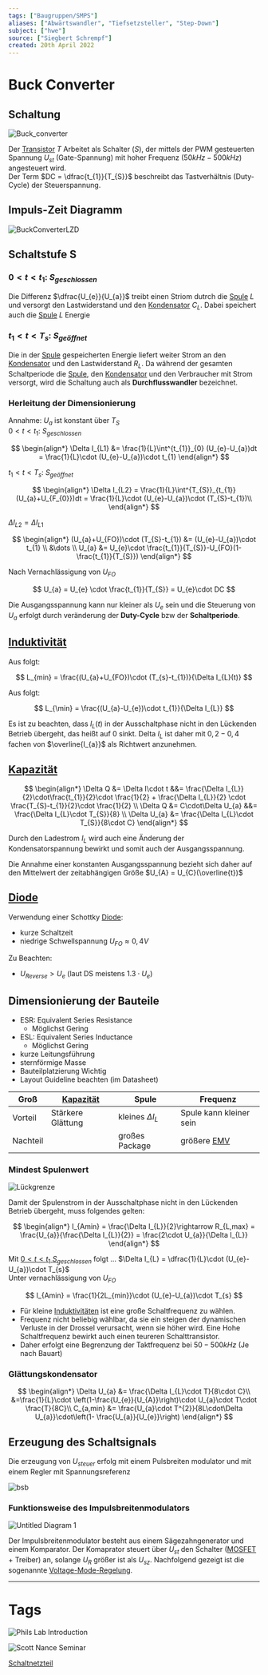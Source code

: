 ```yaml
---
tags: ["Baugruppen/SMPS"]
aliases: ["Abwärtswandler", "Tiefsetzsteller", "Step-Down"]
subject: ["hwe"]
source: ["Siegbert Schrempf"]
created: 20th April 2022
---
```


# Buck Converter

## Schaltung

![Buck_converter](../assets/Buck_converter.svg)

Der [Transistor](../Halbleiter/{MOC}%20Transistor.md) $T$ Arbeitet als Schalter ($S$), der mittels der PWM gesteuerten Spannung $U_{st}$ (Gate-Spannung) mit hoher Frequenz ($50kHz-500kHz$) angesteuert wird.  
Der Term $DC = \dfrac{t_{1}}{T_{S}}$ beschreibt das Tastverhältnis (Duty-Cycle) der Steuerspannung.

## Impuls-Zeit Diagramm

![BuckConverterLZD](../assets/BuckConverterLZD.png)

## Schaltstufe S

### $0<t<t_{1}$: $S_{geschlossen}$

Die Differenz $\dfrac{U_{e}}{U_{a}}$ treibt einen Striom dutrch die [Spule](../../Elektrotechnik/Induktivitäten.md) $L$ und versorgt den Lastwiderstand und den [Kondensator](../../Elektrotechnik/Kapazität.md) $C_{L}$. Dabei speichert auch die [Spule](../../Elektrotechnik/Induktivitäten.md) $L$ Energie

### $t_{1}<t<T_{s}$: $S_{geöffnet}$

Die in der [Spule](../../Elektrotechnik/Induktivitäten.md) gespeicherten Energie liefert weiter Strom an den [Kondensator](../../Elektrotechnik/Kapazität.md) und den Lastwiderstand $R_{L}$. Da während der gesamten Schaltperiode die [Spule](../../Elektrotechnik/Induktivitäten.md), den [Kondensator](../../Elektrotechnik/Kapazität.md) und den Verbraucher mit Strom versorgt, wird die Schaltung auch als **Durchflusswandler** bezeichnet.

### Herleitung der Dimensionierung

Annahme: $U_{a}$ ist konstant über $T_{S}$  
$0<t<t_{1}$: $S_{geschlossen}$

$$
\begin{align*}
	\Delta I_{L1} &= \frac{1}{L}\int^{t_{1}}_{0} (U_{e}-U_{a})dt = \frac{1}{L}\cdot (U_{e}-U_{a})\cdot t_{1}
\end{align*}
$$

$t_{1}<t<T_{s}$: $S_{geöffnet}$

$$
\begin{align*}
	\Delta I_{L2} = \frac{1}{L}\int^{T_{S}}_{t_{1}} (U_{a}+U_{F_{0}})dt = \frac{1}{L}\cdot (U_{e}-U_{a})\cdot (T_{S}-t_{1})\\
\end{align*}
$$

$\Delta I_{L2} = \Delta I_{L1}$

$$
\begin{align*}
(U_{a}+U_{FO})\cdot (T_{S}-t_{1}) &= (U_{e}-U_{a})\cdot t_{1}
\\
&\dots
\\
U_{a} &= U_{e}\cdot \frac{t_{1}}{T_{S}}-U_{FO}(1- 
 \frac{t_{1}}{T_{S}})
\end{align*}
$$

Nach Vernachlässigung von $U_{FO}$

$$
U_{a} = U_{e} \cdot \frac{t_{1}}{T_{S}} = U_{e}\cdot DC
$$

Die Ausgangsspannung kann nur kleiner als $U_{e}$ sein und die Steuerung von $U_{a}$ erfolgt durch veränderung der **Duty-Cycle** bzw der **Schaltperiode**.

## [Induktivität](../../Elektrotechnik/Induktivitäten.md)

Aus [](Buck%20Converter.md#t_%201%20t%20T_%20s%20S_%20geöffnet|(2)) folgt:

$$
L_{min} = \frac{(U_{a}+U_{FO})\cdot (T_{s}-t_{1})}{\Delta I_{L}(t)}
$$

 Aus [](Buck%20Converter.md#0%20t%20t_%201%20S_%20geschlossen|(1)) folgt:

$$
L_{\min} = \frac{(U_{a}-U_{e})\cdot t_{1}}{\Delta I_{L}}
$$

Es ist zu beachten, dass $I_{L}(t)$ in der Ausschaltphase nicht in den Lückenden Betrieb übergeht, das heißt auf $0$ sinkt. Delta $I_{L}$ ist daher mit $0,2 - 0,4$ fachen von $\overline{I_{a}}$ als Richtwert anzunehmen.

## [Kapazität](../../Elektrotechnik/Kapazität.md)

$$
\begin{align*}
\Delta Q &= \Delta I\cdot t &&= \frac{\Delta I_{L}}{2}\cdot\frac{t_{1}}{2}\cdot \frac{1}{2} + \frac{\Delta I_{L}}{2} \cdot \frac{T_{S}-t_{1}}{2}\cdot \frac{1}{2}
\\
\Delta Q &= C\cdot\Delta U_{a} &&= \frac{\Delta I_{L}\cdot T_{S}}{8}
\\
\Delta U_{a} &=  \frac{\Delta I_{L}\cdot T_{S}}{8\cdot C}
\end{align*}
$$

Durch den Ladestrom $I_{L}$ wird auch eine Änderung der Kondensatorspannung bewirkt und somit auch der Ausgangsspannung.

Die Annahme einer konstanten Ausgangsspannung bezieht sich daher auf den Mittelwert der zeitabhängigen Größe $U_{A} = U_{C}(\overline{t})$

## [Diode](../Halbleiter/Diode.md)

Verwendung einer Schottky [Diode](../Halbleiter/Diode.md):
- kurze Schaltzeit
- niedrige Schwellspannung $U_{FO}\approx 0,4V$

Zu Beachten:
- $U_{Reverse} > U_{e}$ (laut DS meistens $1.3\cdot U_{e}$)

## Dimensionierung der Bauteile

- ESR: Equivalent Series Resistance
	- Möglichst Gering
- ESL: Equivalent Series Inductance
	- Möglichst Gering
- kurze Leitungsführung
- sternförmige Masse
- Bauteilplatzierung Wichtig
- Layout Guideline beachten (im Datasheet)

| Groß     | [Kapazität](../../Elektrotechnik/Kapazität.md)      | Spule                  | Frequenz                |
| -------- | ----------------- | ---------------------- | ----------------------- |
| Vorteil  | Stärkere Glättung | kleines $\Delta I_{L}$ | Spule kann kleiner sein |
| Nachteil |                   | großes Package         | größere [EMV](../Elektromagnetische%20Verträglichkeit.md)            |

### Mindest Spulenwert

![Lückgrenze](../assets/Lückgrenze.svg)

Damit der Spulenstrom in der Ausschaltphase nicht in den Lückenden Betrieb übergeht, muss folgendes gelten:

$$
\begin{align*}
	I_{Amin} = \frac{\Delta I_{L}}{2}\rightarrow R_{L,max} = \frac{U_{a}}{\frac{\Delta I_{L}}{2}} = \frac{2\cdot U_{a}}{\Delta I_{L}}
\end{align*}
$$

Mit [$0<t<t_{1}$ $S_{geschlossen}$](Buck%20Converter.md#$0<t<t_{1}$%20$S_{geschlossen}$) folgt $\dots$ $\Delta I_{L} = \dfrac{1}{L}\cdot (U_{e}-U_{a})\cdot T_{s}$  
Unter vernachlässigung von $U_{FO}$

$$
I_{Amin} = \frac{1}{2L_{min}}\cdot (U_{e}-U_{a})\cdot T_{s}
$$

 - Für kleine [Induktivitäten](../../Elektrotechnik/Induktivitäten.md) ist eine große Schaltfrequenz zu wählen. 
 - Frequenz nicht beliebig wählbar, da sie ein steigen der dynamischen Verluste in der Drossel verursacht, wenn sie höher wird. Eine Hohe Schaltfrequenz bewirkt auch einen teureren Schalttransistor.
 - Daher erfolgt eine Begrenzung der Taktfrequenz bei $50-500kHz$ (Je nach Bauart)

### Glättungskondensator

$$
\begin{align*}
\Delta U_{a} &= \frac{\Delta I_{L}\cdot T}{8\cdot C}\\
&=\frac{1}{L}\cdot \left(1-\frac{U_{e}}{U_{A}}\right)\cdot U_{a}\cdot T\cdot \frac{T}{8C}\\
C_{a,min} &= \frac{U_{a}\cdot T^{2}}{8L\cdot\Delta U_{a}}\cdot\left(1- \frac{U_{a}}{U_{e}}\right)
\end{align*}
$$

## Erzeugung des Schaltsignals

Die erzeugung von $U_{steuer}$ erfolg mit einem Pulsbreiten modulator und mit einem Regler mit Spannungsreferenz

![bsb](../assets/bsb.svg)

### Funktionsweise des Impulsbreitenmodulators

![Untitled Diagram 1](../assets/Untitled%20Diagram%201.svg)

Der Impulsbreitenmodulator besteht aus einem Sägezahngenerator und einem Komparator. Der Komaprator steuert über $U_{st}$ den Schalter ([MOSFET](../Halbleiter/Metall-Oxid-Halbleiter-Feldeffekttransistor.md) + Treiber) an, solange $U_{R}$ größer ist als $U_{sz}$. Nachfolgend gezeigt ist die sogenannte [Voltage-Mode-Regelung](../Voltage-Mode-Regelung.md). 

---

# Tags

![Phils Lab Introduction](https://www.youtube.com/watch?v=AmfLhT5SntE)

![Scott Nance Seminar](https://www.youtube.com/watch?v=gq-0ZpcGm8E)

[Schaltnetzteil](Schaltnetzteil.md)